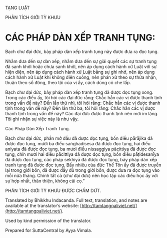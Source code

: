  

TẠNG LUẬT

PHÂN TÍCH GIỚI TỲ KHƯU

# CÁC PHÁP DÀN XẾP TRANH TỤNG:

Bạch chư đại đức, bảy pháp dàn xếp tranh tụng này được đưa ra đọc tụng.

Nhằm đưa đến sự dàn xếp, nhằm đưa đến sự giải quyết các sự tranh tụng đã sanh khởi hoặc chưa sanh khởi, nên áp dụng cách hành xử Luật với sự hiện diện, nên áp dụng cách hành xử Luật bằng sự ghi nhớ, nên áp dụng cách hành xử Luật khi không điên cuồng, nên phán xử theo sự thừa nhận, thuận theo số đông, theo tội của vị ấy, cách dùng cỏ che lấp.

Bạch chư đại đức, bảy pháp dàn xếp tranh tụng đã được đọc tụng xong. Trong các điều ấy, tôi hỏi các đại đức rằng: Chắc hẳn các vị được thanh tịnh trong vấn đề này? Đến lần thứ nhì, tôi hỏi rằng: Chắc hẳn các vị được thanh tịnh trong vấn đề này? Đến lần thứ ba, tôi hỏi rằng: Chắc hẳn các vị được thanh tịnh trong vấn đề này? Các đại đức được thanh tịnh nên mới im lặng. Tôi ghi nhận sự việc này là như vậy.

Các Pháp Dàn Xếp Tranh Tụng.

Bạch chư đại đức, phần mở đầu đã được đọc tụng, bốn điều pārājika đã được đọc tụng, mười ba điều saṅghādisesa đã được đọc tụng, hai điều aniyata đã được đọc tụng, ba mươi điều nissaggiya pācittiya đã được đọc tụng, chín mươi hai điều pācittiya đã được đọc tụng, bốn điều pāṭidesanīya đã được đọc tụng, các pháp sekhiyā đã được đọc tụng, bảy pháp dàn xếp tranh tụng đã được đọc tụng. Bấy nhiêu của đức Thế Tôn ấy đã được truyền lại trong giới bổn, đã được đầy đủ trong giới bổn, được đưa ra đọc tụng vào mỗi nửa tháng. Chính tất cả (chư đại đức) nên học tập các điều học ấy với sự hợp nhất, thân thiện, không cãi cọ.”

PHÂN TÍCH GIỚI TỲ KHƯU ĐƯỢC CHẤM DỨT.

Translated by Bhikkhu Indacanda. Full text, translation, and notes are available at the translator’s website: [http://tamtangpaliviet.net/](http://tamtangpaliviet.net/).

Used by kind permission of the translator.

Prepared for SuttaCentral by Ayya Vimala.